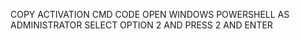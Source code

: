 COPY ACTIVATION CMD CODE
OPEN WINDOWS POWERSHELL AS ADMINISTRATOR
SELECT OPTION 2 AND PRESS 2 AND ENTER
